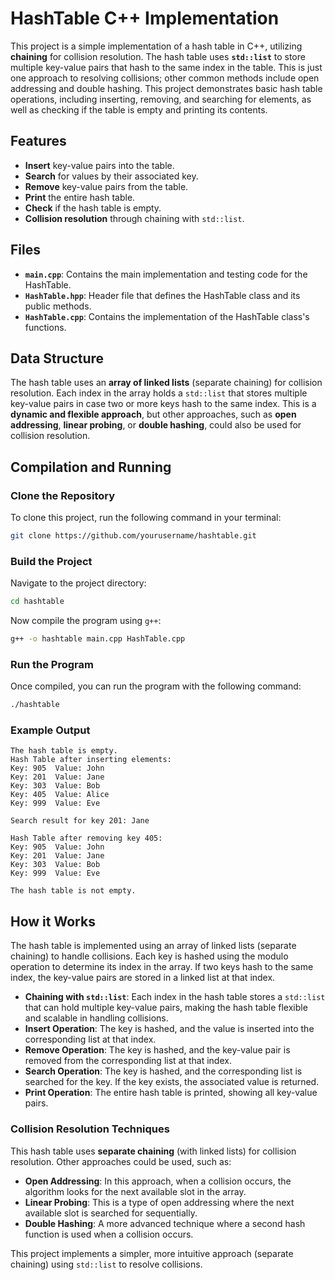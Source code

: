 # HashTable C++ Implementation

This project is a simple implementation of a hash table in C++, utilizing **chaining** for collision resolution. The hash table uses **`std::list`** to store multiple key-value pairs that hash to the same index in the table. This is just one approach to resolving collisions; other common methods include open addressing and double hashing. This project demonstrates basic hash table operations, including inserting, removing, and searching for elements, as well as checking if the table is empty and printing its contents.

## Features

- **Insert** key-value pairs into the table.
- **Search** for values by their associated key.
- **Remove** key-value pairs from the table.
- **Print** the entire hash table.
- **Check** if the hash table is empty.
- **Collision resolution** through chaining with `std::list`.

## Files

- **`main.cpp`**: Contains the main implementation and testing code for the HashTable.
- **`HashTable.hpp`**: Header file that defines the HashTable class and its public methods.
- **`HashTable.cpp`**: Contains the implementation of the HashTable class's functions.

## Data Structure

The hash table uses an **array of linked lists** (separate chaining) for collision resolution. Each index in the array holds a `std::list` that stores multiple key-value pairs in case two or more keys hash to the same index. This is a **dynamic and flexible approach**, but other approaches, such as **open addressing**, **linear probing**, or **double hashing**, could also be used for collision resolution.

## Compilation and Running

### Clone the Repository

To clone this project, run the following command in your terminal:

```bash
git clone https://github.com/yourusername/hashtable.git
```

### Build the Project

Navigate to the project directory:

```bash
cd hashtable
```

Now compile the program using `g++`:

```bash
g++ -o hashtable main.cpp HashTable.cpp
```

### Run the Program

Once compiled, you can run the program with the following command:

```bash
./hashtable
```

### Example Output

```
The hash table is empty.
Hash Table after inserting elements:
Key: 905  Value: John
Key: 201  Value: Jane
Key: 303  Value: Bob
Key: 405  Value: Alice
Key: 999  Value: Eve

Search result for key 201: Jane

Hash Table after removing key 405:
Key: 905  Value: John
Key: 201  Value: Jane
Key: 303  Value: Bob
Key: 999  Value: Eve

The hash table is not empty.
```

## How it Works

The hash table is implemented using an array of linked lists (separate chaining) to handle collisions. Each key is hashed using the modulo operation to determine its index in the array. If two keys hash to the same index, the key-value pairs are stored in a linked list at that index.

- **Chaining with `std::list`**: Each index in the hash table stores a `std::list` that can hold multiple key-value pairs, making the hash table flexible and scalable in handling collisions.
- **Insert Operation**: The key is hashed, and the value is inserted into the corresponding list at that index.
- **Remove Operation**: The key is hashed, and the key-value pair is removed from the corresponding list at that index.
- **Search Operation**: The key is hashed, and the corresponding list is searched for the key. If the key exists, the associated value is returned.
- **Print Operation**: The entire hash table is printed, showing all key-value pairs.

### Collision Resolution Techniques

This hash table uses **separate chaining** (with linked lists) for collision resolution. Other approaches could be used, such as:

- **Open Addressing**: In this approach, when a collision occurs, the algorithm looks for the next available slot in the array.
- **Linear Probing**: This is a type of open addressing where the next available slot is searched for sequentially.
- **Double Hashing**: A more advanced technique where a second hash function is used when a collision occurs.

This project implements a simpler, more intuitive approach (separate chaining) using `std::list` to resolve collisions.
